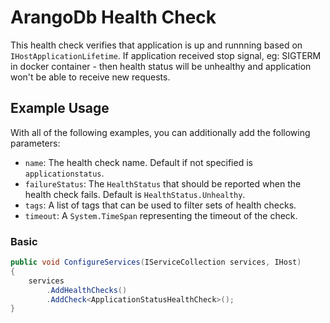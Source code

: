 # ArangoDb Health Check

This health check verifies that application is up and runnning based on `IHostApplicationLifetime`.
If application received stop signal, eg: SIGTERM in docker container - then health status will be unhealthy and
application won't be able to receive new requests.

## Example Usage

With all of the following examples, you can additionally add the following parameters:

- `name`: The health check name. Default if not specified is `applicationstatus`.
- `failureStatus`: The `HealthStatus` that should be reported when the health check fails. Default is `HealthStatus.Unhealthy`.
- `tags`: A list of tags that can be used to filter sets of health checks.
- `timeout`: A `System.TimeSpan` representing the timeout of the check.

### Basic

```csharp
public void ConfigureServices(IServiceCollection services, IHost)
{
    services
        .AddHealthChecks()
        .AddCheck<ApplicationStatusHealthCheck>();
}
```
